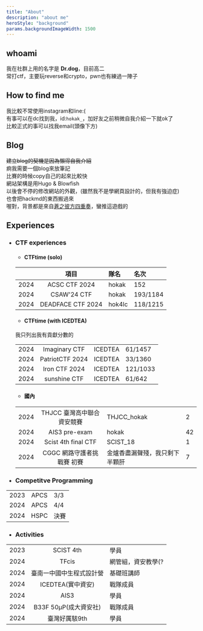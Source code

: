 ```yaml
---
title: "About"
description: "about me"
heroStyle: "background"
params.backgroundImageWidth: 1500
---
```


## whoami

我在社群上用的名字是 __Dr.dog__，目前高二  
常打ctf，主要玩reverse和crypto，pwn也有練過一陣子  

## How to find me

我比較不常使用instagram和line:(  
有事可以在dc找到我，id:`hokak_`，加好友之前稍微自我介紹一下就ok了  
比較正式的事可以找我email(頭像下方)

## Blog

~~建立blog的契機是因為懶得自我介紹~~  
痾我需要一個blog來放筆記  
比賽的時候copy自己的起來比較快  
網站架構是用Hugo & Blowfish  
以後會不停的修改網站的外觀，(雖然我不是學網頁設計的，但我有強迫症)  
也會把hackmd的東西搬過來  
喔對，背景都是來自[蒼之彼方四重奏](https://store.steampowered.com/app/1044620/_/)，蠻推這遊戲的

## Experiences

- ### CTF experiences

    - #### CTFtime (solo)
    ||項目|隊名|名次|
    |:--|:--:|:--|:--|
    |2024|ACSC CTF 2024|hokak|152|
    |2024|CSAW'24 CTF|hokak|193/1184|
    |2024|DEADFACE CTF 2024|hok4lc|118/1215|

    - #### CTFtime (with ICEDTEA)

    我只列出我有貢獻分數的

    |||||
    |:--|:--:|:--|:--|
    |2024|Imaginary CTF|ICEDTEA|61/1457|
    |2024|PatriotCTF 2024|ICEDTEA|33/1360|
    |2024|Iron CTF 2024|ICEDTEA|121/1033|
    |2024|sunshine CTF|ICEDTEA|61/642|

    - #### 國內

    |||||
    |:--|:--:|:--|:--|
    |2024|THJCC 臺灣高中聯合資安競賽|THJCC_hokak|2|
    |2024|AIS3 pre-exam|hokak|42|
    |2024|Scist 4th final CTF|SCIST_18|1|
    |2024|CGGC 網路守護者挑戰賽 初賽|金爐香盡漏聲殘，我只剩下半顆肝|7|

- ### Competitve Programming

||||
|:--|:--:|:--|
|2023|APCS|3/3|
|2024|APCS|4/4|
|2024|HSPC|決賽|

- ### Activities

||||
|:--|:--:|:--|
|2023|SCIST 4th|學員|
|2024|TFcis|網管組，資安教學(?|
|2024|臺南一中國中生程式設計營|基礎班講師|
|2024|ICEDTEA(實中資安)|戰隊成員|
|2024|AIS3|學員|
|2024|B33F 50μP(成大資安社)|戰隊成員|
|2024|臺灣好厲駭9th|學員|
